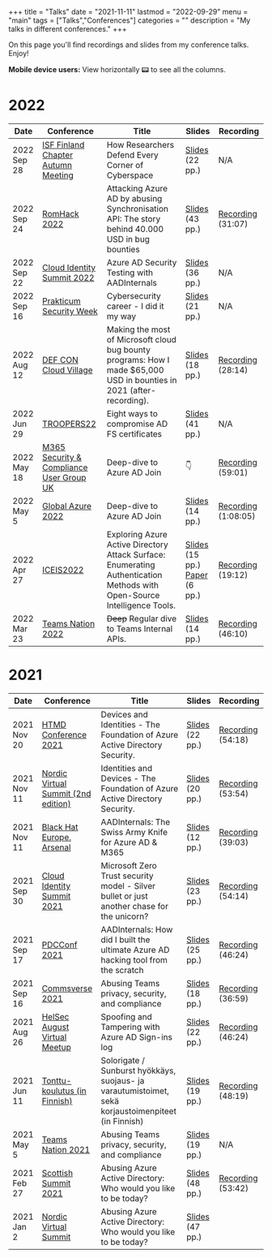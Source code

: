 +++
title = "Talks"
date = "2021-11-11"
lastmod = "2022-09-29"
menu = "main"
tags = ["Talks","Conferences"]
categories = ""
description = "My talks in different conferences."
+++

On this page you'll find recordings and slides from my conference talks. Enjoy!
 <!--more-->
 
**Mobile device users:** View horizontally 📟 to see all the columns.

# 2022

Date        | Conference                                                                                                            | Title                                                                                               | Slides                                                                                             | Recording 
---         | ---                                                                                                                   |---                                                                                                  | ---                                                                                                | ---
2022 Sep 28 | <a href="https://www.securityforum.org/attend/finland-chapter-autumn-meeting-2/" target="_blank">ISF Finland Chapter Autumn Meeting</a> | How Researchers Defend Every Corner of Cyberspace	                              | <a href="/talks/How researchers defend every corner of cyberspace.pdf" target="_blank">Slides</a> (22 pp.) | N/A
2022 Sep 24 | <a href="https://romhack.camp/romhack-conference/" target="_blank">RomHack 2022</a>             						| Attacking Azure AD by abusing Synchronisation API: The story behind 40.000 USD in bug bounties	  | <a href="/talks/Attacking Azure AD by abusing Synchronisation API.pdf" target="_blank">Slides</a> (43 pp.) |<a href="https://youtu.be/watch?v=HWVplPyfCDg" target="_blank">Recording</a> (31:07)
2022 Sep 22 | <a href="https://www.identitysummit.cloud/" target="_blank">Cloud Identity Summit 2022</a>             				| Azure AD Security Testing with AADInternals														  | <a href="/talks/Azure AD Security Testing with AADInternals.pdf" target="_blank">Slides</a> (36 pp.) |N/A 
2022 Sep 16 | <a href="https://prakticum.fi/" target="_blank">Prakticum Security Week</a>                                           | Cybersecurity career - I did it my way  														      | <a href="/talks/Cybersecurity career - I did it my way.pdf" target="_blank">Slides</a> (21 pp.) |N/A 
2022 Aug 12 | <a href="https://cloud-village.org/" target="_blank">DEF CON Cloud Village</a>             							| Making the most of Microsoft cloud bug bounty programs: How I made $65,000 USD in bounties in 2021 (after-recording). | <a href="/talks/CloudVillage_2022.pdf" target="_blank">Slides</a> (18 pp.) |<a href="https://youtu.be/7LjKk2XKm94" target="_blank">Recording</a> (28:14) 
2022 Jun 29 | <a href="https://troopers.de" target="_blank">TROOPERS22</a>             												| Eight ways to compromise AD FS certificates                                                         | <a href="/talks/Eight ways to compromise AD FS certificates.pdf" target="_blank">Slides</a> (41 pp.) | N/A
2022 May 18 | <a href="https://www.meetup.com/m365sandcug" target="_blank">M365 Security & Compliance User Group UK</a>             | Deep-dive to Azure AD Join                                                                          |     👇                                                                                               | <a href="https://youtu.be/eud1b3tv8G4" target="_blank">Recording</a> (59:01)
2022 May 5  | <a href="https://globalazure.net/" target="_blank">Global Azure 2022</a>   											| Deep-dive to Azure AD Join                                                                          | <a href="/talks/Deep-dive to Azure AD Join.pdf" target="_blank">Slides</a> (14 pp.)                | <a href="https://youtu.be/Tu-4JkJyi_o" target="_blank">Recording</a> (1:08:05)
2022 Apr 27 | <a href="https://iceis.scitevents.org/" target="_blank">ICEIS2022</a>                                                 | Exploring Azure Active Directory Attack Surface: Enumerating Authentication Methods with Open-Source Intelligence Tools. | <a href="/talks/ICEIS2022_slides.pdf" target="_blank">Slides</a> (15 pp.) <br> <a href="/talks/Syynimaa (2022). Exploring Azure Active Directory Attack Surface - Enumerating Authentication Methods with Open-Source Intelligence Tools.pdf" target="_blank">Paper</a> (6 pp.)      | <a href="https://youtu.be/8kd6g7XDE_s" target="_blank">Recording</a> (19:12)
2022 Mar 23 | <a href="https://www.teamsnation.online" target="_blank">Teams Nation 2022</a>                                        | ~~Deep~~ Regular dive to Teams Internal APIs.                                                       | <a href="/talks/Deep-dive to Teams internal APIs_v2.pdf" target="_blank">Slides</a> (14 pp.)       | <a href="https://youtu.be/3tQhAXihgXg" target="_blank">Recording</a> (46:10)

# 2021

Date        | Conference                                                                                                            | Title                                                                                               | Slides                                                                                             | Recording 
---         | ---                                                                                                                   |---                                                                                                  | ---                                                                                                | ---
2021 Nov 20 | <a href="https://howtomanagedevices.com/" target="_blank">HTMD Conference 2021</a>                                    | Devices and Identities - The Foundation of Azure Active Directory Security.                         | <a href="/talks/HTMD 2021. Devices and Identities.pdf" target="_blank">Slides</a> (22 pp.)         | <a href="https://youtu.be/z2ObTpSnn_E" target="_blank">Recording</a> (54:18)
2021 Nov 11 | <a href="https://nordicvirtualsummit.com/" target="_blank">Nordic Virtual Summit (2nd edition)</a>                    | Identities and Devices - The Foundation of Azure Active Directory Security.                         | <a href="/talks/NVS 2nd edition. Identities and Devices.pdf" target="_blank">Slides</a> (20 pp.)   | <a href="https://youtu.be/iCJfeKCtC7M" target="_blank">Recording</a> (53:54)
2021 Nov 11 | <a href="https://www.blackhat.com/eu-21/arsenal/schedule/index.html" target="_blank">Black Hat Europe. Arsenal </a>   | AADInternals: The Swiss Army Knife for Azure AD & M365                                              | <a href="/talks/BH Europe Arsenal 2021.pdf" target="_blank">Slides</a> (12 pp.)                    | <a href="https://youtu.be/c90POeFKuVk" target="_blank">Recording</a> (39:03)
2021 Sep 30 | <a href="https://www.identitysummit.cloud/agenda-2021/" target="_blank">Cloud Identity Summit 2021</a>                | Microsoft Zero Trust security model - Silver bullet or just another chase for the unicorn?          | <a href="/talks/Cloud Identity Summit 2021.pdf" target="_blank">Slides</a> (23 pp.)                | <a href="https://youtu.be/LJzzqXhTQTE" target="_blank">Recording</a> (54:14)
2021 Sep 17 | <a href="https://pdcconf.in/" target="_blank">PDCConf 2021</a>                                                        | AADInternals: How did I built the ultimate Azure AD hacking tool from the scratch                   | <a href="/talks/PDCConf 2021.pdf" target="_blank">Slides</a> (25 pp.)                              | <a href="https://youtu.be/EIJWfwZt45w" target="_blank">Recording</a> (46:24)
2021 Sep 16 | <a href="https://www.commsverse.com/" target="_blank">Commsverse 2021</a>                                             | Abusing Teams privacy, security, and compliance                                                     | <a href="/talks/Commsverse 2021.pdf" target="_blank">Slides</a> (18 pp.)                           | <a href="https://youtu.be/N8Dv41CIrrk" target="_blank">Recording</a> (36:59)
2021 Aug 26 | <a href="https://www.meetup.com/HelSec/" target="_blank">HelSec August Virtual Meetup</a>                             | Spoofing and Tampering with Azure AD Sign-ins log                                                   | <a href="/talks/HelSec August 2021.pdf" target="_blank">Slides</a> (22 pp.)                        | <a href="https://youtu.be/eEoEb3Vn23E" target="_blank">Recording</a> (46:24)
2021 Jun 11 | <a href="https://www.kyberturvallisuuskeskus.fi/fi/tonttu" target="_blank">Tonttu-koulutus (in Finnish)</a>           | Solorigate / Sunburst hyökkäys, suojaus- ja varautumistoimet, sekä korjaustoimenpiteet (in Finnish) | <a href="/talks/Tonttu-koulutus 11.6.2021_Solorigate.pdf" target="_blank">Slides</a> (19 pp.)      | <a href="https://youtu.be/VjJqXBBixXo" target="_blank">Recording</a> (48:19)
2021 May 5  | <a href="https://www.teamsnation.online" target="_blank">Teams Nation 2021</a>                                        | Abusing Teams privacy, security, and compliance                                                     | <a href="/talks/Teams Nation 2021.pdf" target="_blank">Slides</a> (19 pp.)                         | N/A
2021 Feb 27 | <a href="https://scottishsummit.com/scottish-summit-2021-sessions" target="_blank">Scottish Summit 2021</a>           | Abusing Azure Active Directory: Who would you like to be today?                                     | <a href="/talks/Scottish Summit 2021.pdf" target="_blank">Slides</a> (48 pp.)                      | <a href="https://youtu.be/ZM9PkXFsoAQ" target="_blank">Recording</a> (53:42)
2021 Jan 2  | <a href="https://nordicvirtualsummit.com/" target="_blank">Nordic Virtual Summit</a>                                  | Abusing Azure Active Directory: Who would you like to be today?                                     | <a href="/talks/NVS 2021.pdf" target="_blank">Slides</a> (47 pp.)   | 